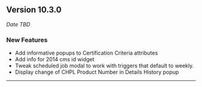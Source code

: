 
## Version 10.3.0
_Date TBD_

### New Features
* Add informative popups to Certification Criteria attributes
* Add info for 2014 cms id widget
* Tweak scheduled job modal to work with triggers that default to weekly.
* Display change of CHPL Product Number in Details History popup

---
